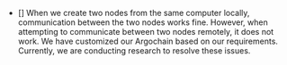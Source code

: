 - [] When we create two nodes from the same computer locally, communication between the two nodes works fine. However, when attempting to communicate between two nodes remotely, it does not work. We have customized our Argochain based on our requirements. Currently, we are conducting research to resolve these issues.